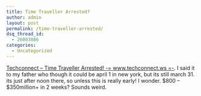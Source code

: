 ```yaml
---
title: Time Traveller Arrested?
author: admin
layout: post
permalink: /time-traveller-arrested/
dsq_thread_id:
  - 26003886
categories:
  - Uncategorized
---
```

[Techconnect &#8211; Time Traveller Arrested! -= www.techconnect.ws =-][1]. I said it to my father who though it could be april 1 in new york, but its still march 31. its just after noon there, so unless this is really early! I wonder. $800 &#8211; $350million+ in 2 weeks? Sounds weird.

 [1]: http://www.techconnect.nl/modules.php?name=News&file=article&sid=3731 "Techconnect - Time Traveller Arrested! -= www.techconnect.ws =-"